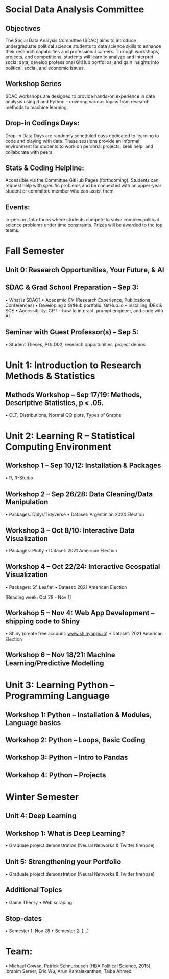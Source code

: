 # Social Data Analysis Committee 
## Objectives
The Social Data Analysis Committee (SDAC) aims to introduce undergraduate political science students to data science skills to enhance their research capabilities and professional careers. Through workshops, projects, and competitions, students will learn to analyze and interpret social data, develop professional GitHub portfolios, and gain insights into political, social, and economic issues.

## Workshop Series
SDAC workshops are designed to provide hands-on experience in data analysis using R and Python – covering various topics from research methods to machine learning.

## Drop-in Codings Days:
Drop-in Data Days are randomly scheduled days dedicated to learning to code and playing with data. These sessions provide an informal environment for students to work on personal projects, seek help, and collaborate with peers.

## Stats & Coding Helpline:
Accessible via the Committee GitHub Pages (forthcoming). Students can request help with specific problems and be connected with an upper-year student or committee member who can assist them.

## Events:
In-person Data-thons where students compete to solve complex political science problems under time constraints. Prizes will be awarded to the top teams.

# Fall Semester
## Unit 0: Research Opportunities, Your Future, & AI
## SDAC & Grad School Preparation – Sep 3:
•	What is SDAC?
•	Academic CV (Research Experience, Publications, Conferences)
•	Developing a GitHub portfolio, GitHub.io
•	Installing IDEs & SCE
•	Accessibility: GPT – how to interact, prompt engineer, and code with AI

## Seminar with Guest Professor(s) – Sep 5: 
•	Student Theses, POLD02, research opportunities, project demos

# Unit 1: Introduction to Research Methods & Statistics
## Methods Workshop – Sep 17/19: Methods, Descriptive Statistics, p < .05.
•	CLT, Distributions, Normal QQ plots, Types of Graphs

# Unit 2: Learning R – Statistical Computing Environment
## Workshop 1 – Sep 10/12: Installation & Packages
•	R, R-Studio

## Workshop 2 – Sep 26/28: Data Cleaning/Data Manipulation
•	Packages: Dplyr/Tidyverse
•	Dataset: Argentinian 2024 Election

## Workshop 3 – Oct 8/10: Interactive Data Visualization
•	Packages: Plotly
•	Dataset: 2021 American Election

## Workshop 4 – Oct 22/24: Interactive Geospatial Visualization
•	Packages: Sf, Leaflet
•	Dataset: 2021 American Election

[Reading week: Oct 28 - Nov 1]

## Workshop 5 – Nov 4: Web App Development – shipping code to Shiny
•	Shiny (create free account: www.shinyapps.io)
•	Dataset: 2021 American Election

## Workshop 6 – Nov 18/21: Machine Learning/Predictive Modelling

# Unit 3: Learning Python – Programming Language
## Workshop 1: Python – Installation & Modules, Language basics
## Workshop 2: Python – Loops, Basic Coding
## Workshop 3: Python – Intro to Pandas
## Workshop 4: Python – Projects

# Winter Semester
## Unit 4: Deep Learning
## Workshop 1: What is Deep Learning?
•	Graduate project demonstration (Neural Networks & Twitter firehose)

## Unit 5: Strengthening your Portfolio
•	Graduate project demonstration (Neural Networks & Twitter firehose)

## Additional Topics
•	Game Theory
•	Web scraping

## Stop-dates
•	Semester 1: Nov 28
•	Semester 2: […]

# Team:
•	Michael Cowan, Patrick Schnurbusch (HBA Political Science, 2015), Ibrahim Sereer, Eric Wu, Arun Kamalakanthan, Taiba Ahmed
